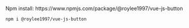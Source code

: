 <p>
Npm install: https://www.npmjs.com/package/@roylee1997/vue-js-button
</p>
<code>npm i @roylee1997/vue-js-button</code>
